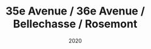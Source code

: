 ---
date: '2020'
title: '35e Avenue / 36e Avenue / Bellechasse / Rosemont'
type: ruelle_verte
district: 'Rosemont'
position: { lng: -73.56813620872595, lat: 45.568771142814796 }
---